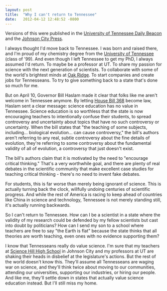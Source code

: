 ```yaml
---
layout: post
title:  "Why I can't return to Tennessee"
date:   2012-04-12 12:48:52 -0800
---
```


Versions of this were published in the [University of Tennessee Daily Beacon](http://utdailybeacon.com/opinion/letters/2012/apr/16/hb-368-harms-tennessees-schools/) and the [Johnson City Press](http://www.johnsoncitypress.com/Opinion/article.php?id=99725).

I always thought I'd move back to Tennessee. I was born and raised there, and I'm proud of my chemistry degree from the [University of Tennessee](http://www.utk.edu/) (class of '99). And even though I left Tennessee to get my PhD, I always assumed I'd return. To maybe be a professor at UT. To share my passion for science with the next generation of scientists. To collaborate with some of the world's brightest minds at [Oak Ridge](http://www.utk.edu/). To start companies and create jobs for Tennesseans. To try to give something back to a state that's done so much for me.

But on April 10, Governor Bill Haslam made it clear that folks like me aren't welcome in Tennessee anymore. By letting [House Bill 368](http://www.capitol.tn.gov/Bills/107/Bill/HB0368.pdf) become law, Haslam sent a clear message: science education has no value in Tennessee. Science education is so worthless that the state is now encouraging teachers to intentionally confuse their students, to spread controversy and uncertainty about topics that have no such controversy or uncertainty. When the bill states that "the teaching of some subjects, including... biological evolution... can cause controversy," the bill's authors aren't referring to any real, subtle controversy about the fine details of evolution, they're referring to some controversy about the fundamental validity of all of evolution, a controversy that just doesn't exist.

The bill's authors claim that it is motivated by the need to "encourage critical thinking." That's a very worthwhile goal, and there are plenty of real debates in the scientific community that make excellent case studies for teaching critical thinking - there's no need to invent fake debates.

For students, this is far worse than merely being ignorant of science. This is actually turning back the clock, willfully undoing centuries of scientific progress. And while the rest of America is racing to keep ahead of countries like China in science and technology, Tennessee is not merely standing still, it's actually running backwards.

So I can't return to Tennessee. How can I be a scientist in a state where the validity of my research could be defended by my fellow scientists but cast into doubt by politicians? How can I send my son to a school where teachers are free to say "the Earth is flat" because the state thinks that all theories are worth teaching, even ones with no evidence supporting them?

I know that Tennesseans really do value science. I'm sure that my teachers at [Science Hill High School](http://ww2.jcschools.org/SHHS/) in Johnson City and my professors at UT are shaking their heads in disbelief at the legislature's actions. But the rest of the world doesn't know this. They'll assume all Tennesseans are waging war on science, and they'll think twice about moving to our communities, attending our universities, supporting our industries, or hiring our people. And like me, they'll settle down in states that actually value science education instead. But I'll still miss my home.